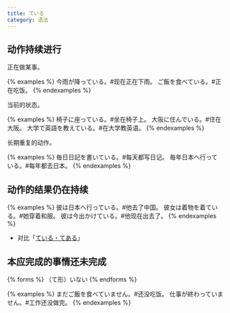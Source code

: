 ```yaml
---
title: ている
category: 语法
---
```


## 动作持续进行

正在做某事。

{% examples %}
今雨が降っている。#现在正在下雨。
ご飯を食べている。#正在吃饭。
{% endexamples %}

当前的状态。

{% examples %}
椅子に座っている。#坐在椅子上。
大阪に住んでいる。#住在大阪。
大学で英語を教えている。#在大学教英语。
{% endexamples %}

长期重复的动作。

{% examples %}
毎日日記を書いている。#每天都写日记。
毎年日本へ行っている。#每年都去日本。
{% endexamples %}

## 动作的结果仍在持续

{% examples %}
彼は日本へ行っている。#他去了中国。
彼女は着物を着ている。#她穿着和服。
彼は今出かけている。#他现在出去了。
{% endexamples %}

- 对比「[ている・てある](/grammar-diff/teiru-tearu)」

## 本应完成的事情还未完成

{% forms %}
〔て形〕いない
{% endforms %}

{% examples %}
まだご飯を食べていません。#还没吃饭。
仕事が終わっていません。#工作还没做完。
{% endexamples %}
